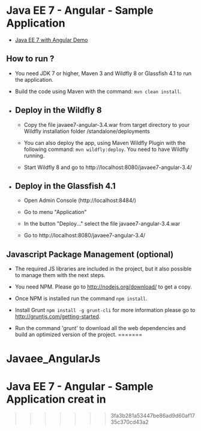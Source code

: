 
# Java EE 7 - Angular - Sample Application #

* [Java EE 7 with Angular Demo]([![alt](https://codenvy.com/factory/resources/factory-white.png)](https://codenvy.com/ide-resources/share/project/moez/JEE_AngularJs))

## How to run ? ##

* You need JDK 7 or higher, Maven 3 and Wildfly 8 or Glassfish 4.1 to run the application.

* Build the code using Maven with the command: `mvn clean install`.

* ## Deploy in the Wildfly 8 ##

  * Copy the file javaee7-angular-3.4.war from target directory to your Wildfly installation folder /standalone/deployments

  * You can also deploy the app, using Maven Wildfly Plugin with the following command: `mvn wildfly:deploy`. You need to have Wildfly running.

  * Start Wildfly 8 and go to http://localhost:8080/javaee7-angular-3.4/

* ## Deploy in the Glassfish 4.1 ##

  * Open Admin Console (http://localhost:8484/)
  
  * Go to menu "Application" 
  
  * In the button "Deploy..." select the file javaee7-angular-3.4.war
   
  * Go to http://localhost:8080/javaee7-angular-3.4/

## Javascript Package Management (optional) ##

* The required JS libraries are included in the project, but it also possible to manage them with the next steps.

* You need NPM. Please go to http://nodejs.org/download/ to get a copy.

* Once NPM is installed run the command `npm install`.

* Install Grunt `npm install -g grunt-cli`  for more information please go to http://gruntjs.com/getting-started.

* Run the command 'grunt' to download all the web dependencies and build an optimized version of the project.
=======
# Javaee_AngularJs
# Java EE 7 - Angular - Sample Application creat in #
>>>>>>> 3fa3b281a53447be86ad9d60af1735c370cd43a2
